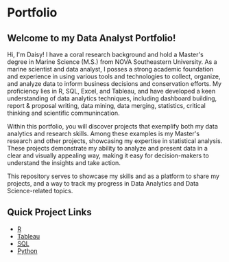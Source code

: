 # Portfolio
## Welcome to my Data Analyst Portfolio!

Hi, I'm Daisy! I have a coral research background and hold a Master's degree in Marine Science (M.S.) from NOVA Southeastern University.
As a  marine scientist and data analyst, I posses a strong academic foundation and experience in using various tools and technologies to collect, organize, and analyze data to inform business decisions and conservation efforts. My proficiency lies in R, SQL, Excel, and Tableau, and have developed a keen understanding of data analytics techniques, including dashboard building, report & proposal writing, data mining, data merging, statistics, critical thinking and scientific communincation.

Within this portfolio, you will discover projects that exemplify both my data analytics and research skills. Among these examples is my Master's research and other projects, showcasing my expertise in statistical analysis. These projects demonstrate my ability to analyze and present data in a clear and visually appealing way, making it easy for decision-makers to understand the insights and take action.

This repository serves to showcase my skills and as a platform to share my projects, and a way to track my progress in Data Analytics and Data Science-related topics.

## Quick Project Links
- [R](https://github.com/Dayponce/Projects/tree/main/THESIS%20Coral%20Research )
- [Tableau](https://public.tableau.com/views/BillboardHot1002013)
- [SQL](https://github.com/Dayponce/Projects/tree/main/SQL/Analyzing%20Billboard%20Top%20100%20Songs%20(2013-2023))
- [Python](https://github.com/Dayponce/Projects/blob/main/Python/What%20and%20Where%20are%20the%20World's%20Oldest%20Businesses/notebook.ipynb)
